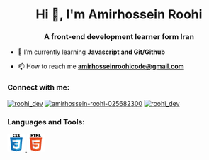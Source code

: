 <h1 align="center">Hi 👋, I'm Amirhossein Roohi</h1>
<h3 align="center">A front-end development learner form Iran</h3>

- 🌱 I’m currently learning **Javascript and Git/Github**

- 📫 How to reach me **amirhosseinroohicode@gmail.com**

<h3 align="left">Connect with me:</h3>
<p align="left">
<a href="https://twitter.com/roohi_dev" target="blank"><img align="center" src="https://raw.githubusercontent.com/rahuldkjain/github-profile-readme-generator/master/src/images/icons/Social/twitter.svg" alt="roohi_dev" height="30" width="40" /></a>
<a href="https://linkedin.com/in/amirhossein-roohi-025682300" target="blank"><img align="center" src="https://raw.githubusercontent.com/rahuldkjain/github-profile-readme-generator/master/src/images/icons/Social/linked-in-alt.svg" alt="amirhossein-roohi-025682300" height="30" width="40" /></a>
<a href="https://instagram.com/roohi_dev" target="blank"><img align="center" src="https://raw.githubusercontent.com/rahuldkjain/github-profile-readme-generator/master/src/images/icons/Social/instagram.svg" alt="roohi_dev" height="30" width="40" /></a>
</p>

<h3 align="left">Languages and Tools:</h3>
<p align="left"> <a href="https://www.w3schools.com/css/" target="_blank" rel="noreferrer"> <img src="https://raw.githubusercontent.com/devicons/devicon/master/icons/css3/css3-original-wordmark.svg" alt="css3" width="40" height="40"/> </a> <a href="https://www.w3.org/html/" target="_blank" rel="noreferrer"> <img src="https://raw.githubusercontent.com/devicons/devicon/master/icons/html5/html5-original-wordmark.svg" alt="html5" width="40" height="40"/> </a> </p>
